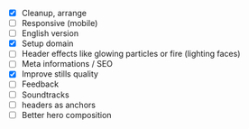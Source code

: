 * [x] Cleanup, arrange
* [ ] Responsive (mobile)
* [ ] English version
* [x] Setup domain
* [ ] Header effects like glowing particles or fire (lighting faces)
* [ ] Meta informations / SEO
* [x] Improve stills quality
* [ ] Feedback
* [ ] Soundtracks
* [ ] headers as anchors
* [ ] Better hero composition
